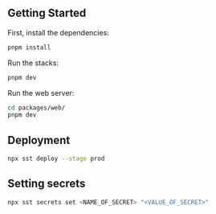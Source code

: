 ## Getting Started

First, install the dependencies:

```bash
pnpm install
```

Run the stacks:

```bash
pnpm dev
```

Run the web server:

```bash
cd packages/web/
pnpm dev
```

## Deployment

```bash
npx sst deploy --stage prod
```

## Setting secrets

```bash
npx sst secrets set <NAME_OF_SECRET> "<VALUE_OF_SECRET>"
```
